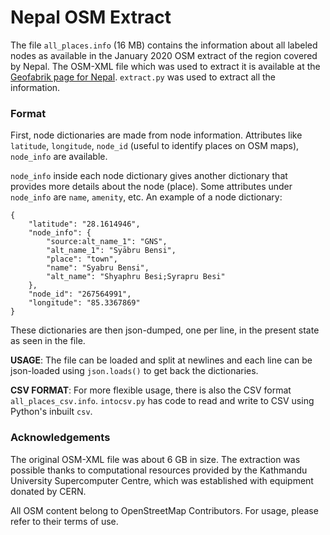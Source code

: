 # Nepal OSM Extract 

The file `all_places.info` (16 MB) contains the information about all labeled nodes as available in the January 2020 OSM extract of the region covered by Nepal. The OSM-XML file which was used to extract it is available at the [Geofabrik page for Nepal](https://download.geofabrik.de/asia/nepal.html). `extract.py` was used to extract all the information. 

### Format
First, node dictionaries are made from node information. Attributes like `latitude`, `longitude`, `node_id` (useful to identify places on OSM maps), `node_info` are available.

`node_info` inside each node dictionary gives another dictionary that provides more details about the node (place). Some attributes under `node_info` are `name`, `amenity`, etc. An example of a node dictionary:

```
{
	"latitude": "28.1614946", 
	"node_info": {
		"source:alt_name_1": "GNS", 
		"alt_name_1": "Syābru Bensi", 
		"place": "town", 
		"name": "Syabru Bensi", 
		"alt_name": "Shyaphru Besi;Syrapru Besi"
	}, 
	"node_id": "267564991", 
	"longitude": "85.3367869"
}
```

These dictionaries are then json-dumped, one per line, in the present state as seen in the file.

**USAGE**: The file can be loaded and split at newlines and each line can be json-loaded using `json.loads()` to get back the dictionaries.

**CSV FORMAT**: For more flexible usage, there is also the CSV format `all_places_csv.info`. `intocsv.py` has code to read and write to CSV using Python's inbuilt `csv`.

### Acknowledgements
The original OSM-XML file was about 6 GB in size. The extraction was possible thanks to computational resources provided by the Kathmandu University Supercomputer Centre, which was established with equipment donated by CERN.

All OSM content belong to OpenStreetMap Contributors. For usage, please refer to their terms of use.